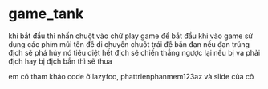 # game_tank
khi bắt đầu thì nhấn chuột vào chữ play game để bắt đầu 
khi vào game sử dụng các phím mũi tên để di chuyển
chuột trái để bắn đạn
nếu đạn trúng địch sẽ phá hủy nó
tiêu diệt hết địch sẽ chiến thắng
ngược lại nếu bị va phải địch hay bị địch bắn thì sẽ thua

em có tham khảo code ở lazyfoo, phattrienphanmem123az và slide của cô
